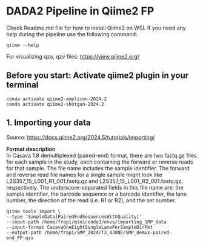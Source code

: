 # DADA2 Pipeline in Qiime2 FP 

Check Readme.md file for how to install Qiime2 on WSL 
If you need any help during the pipeline use the following command: 

    qiime --help

For visualizing qza, qzv files: https://view.qiime2.org/

## Before you start: Activate qiime2 plugin in your terminal

    conda activate qiime2-amplicon-2024.2
    conda activate qiime2-shotgun-2024.2

## 1. Importing your data
Source: https://docs.qiime2.org/2024.5/tutorials/importing/

**Format description** <br>
In Casava 1.8 demultiplexed (paired-end) format, there are two fastq.gz files for each sample in the study, each containing the forward or reverse reads for that sample. The file name includes the sample identifier. The forward and reverse read file names for a single sample might look like L2S357_15_L001_R1_001.fastq.gz and L2S357_15_L001_R2_001.fastq.gz, respectively. The underscore-separated fields in this file name are:
the sample identifier,
the barcode sequence or a barcode identifier,
the lane number,
the direction of the read (i.e. R1 or R2), and
the set number.

    qiime tools import \
    --type 'SampleData[PairedEndSequencesWithQuality]'  
    --input-path /home/frapi/miniconda3/envs/importing_SMP_data   
    --input-format CasavaOneEightSingleLanePerSampleDirFmt   
    --output-path /home/frapi/SMP_2024/T3_4JUNE/SMP_demux-paired-end_FP.qza
